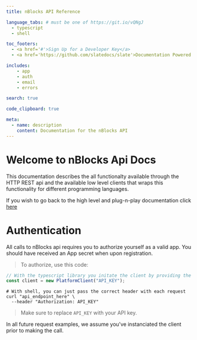 ```yaml
---
title: nBlocks API Reference

language_tabs: # must be one of https://git.io/vQNgJ
  - typescript
  - shell

toc_footers:
  - <a href='#'>Sign Up for a Developer Key</a>
  - <a href='https://github.com/slatedocs/slate'>Documentation Powered by Slate</a>

includes:
    - app
    - auth
    - email
    - errors

search: true

code_clipboard: true

meta:
  - name: description
    content: Documentation for the nBlocks API
---
```


# Welcome to nBlocks Api Docs

This documentation describes the all functionalty available through the HTTP REST api and the available low level clients that wraps this functionality for different programming languages.

If you wish to go back to the high level and plug-n-play documentation click [here](https://nebulr-group.github.io/nblocks-docs)

# Authentication
All calls to nBlocks api requires you to authorize yourself as a valid app. You should have received an App secret when upon registration.

> To authorize, use this code:

```typescript
// With the typescript library you initate the client by providing the secret
const client = new PlatformClient("API_KEY");
```

```shell
# With shell, you can just pass the correct header with each request
curl "api_endpoint_here" \
  --header "Authorization: API_KEY"
```

> Make sure to replace `API_KEY` with your API key.

<aside class="success">
In all future request examples, we assume you've instanciated the client prior to making the call.
</aside>